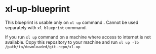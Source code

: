 # xl-up-blueprint
This blueprint is usable only on `xl up` command . Cannot be used separately with `xl blueprint` command.

If you run `xl up` command on a machine where access to internet is not available. Copy this repository to your machine and run `xl up -lb /path/to/downloaded/git-repo/xl-up`


